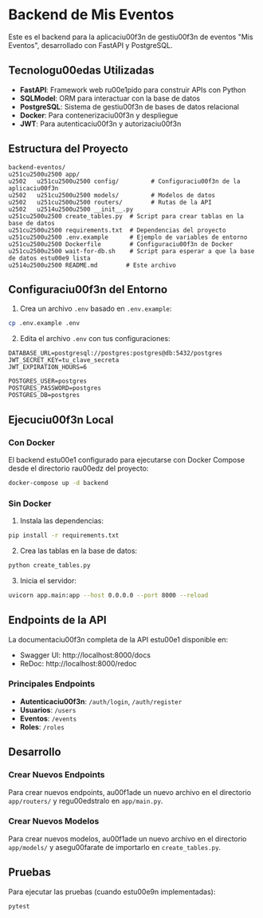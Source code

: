 # Backend de Mis Eventos

Este es el backend para la aplicaciu00f3n de gestiu00f3n de eventos "Mis Eventos", desarrollado con FastAPI y PostgreSQL.

## Tecnologu00edas Utilizadas

- **FastAPI**: Framework web ru00e1pido para construir APIs con Python
- **SQLModel**: ORM para interactuar con la base de datos
- **PostgreSQL**: Sistema de gestiu00f3n de bases de datos relacional
- **Docker**: Para contenerizaciu00f3n y despliegue
- **JWT**: Para autenticaciu00f3n y autorizaciu00f3n

## Estructura del Proyecto

```
backend-eventos/
u251cu2500u2500 app/
u2502   u251cu2500u2500 config/         # Configuraciu00f3n de la aplicaciu00f3n
u2502   u251cu2500u2500 models/         # Modelos de datos
u2502   u251cu2500u2500 routers/        # Rutas de la API
u2502   u2514u2500u2500 __init__.py
u251cu2500u2500 create_tables.py  # Script para crear tablas en la base de datos
u251cu2500u2500 requirements.txt  # Dependencias del proyecto
u251cu2500u2500 .env.example      # Ejemplo de variables de entorno
u251cu2500u2500 Dockerfile        # Configuraciu00f3n de Docker
u251cu2500u2500 wait-for-db.sh    # Script para esperar a que la base de datos estu00e9 lista
u2514u2500u2500 README.md        # Este archivo
```

## Configuraciu00f3n del Entorno

1. Crea un archivo `.env` basado en `.env.example`:

```bash
cp .env.example .env
```

2. Edita el archivo `.env` con tus configuraciones:

```
DATABASE_URL=postgresql://postgres:postgres@db:5432/postgres
JWT_SECRET_KEY=tu_clave_secreta
JWT_EXPIRATION_HOURS=6

POSTGRES_USER=postgres
POSTGRES_PASSWORD=postgres
POSTGRES_DB=postgres
```

## Ejecuciu00f3n Local

### Con Docker

El backend estu00e1 configurado para ejecutarse con Docker Compose desde el directorio rau00edz del proyecto:

```bash
docker-compose up -d backend
```

### Sin Docker

1. Instala las dependencias:

```bash
pip install -r requirements.txt
```

2. Crea las tablas en la base de datos:

```bash
python create_tables.py
```

3. Inicia el servidor:

```bash
uvicorn app.main:app --host 0.0.0.0 --port 8000 --reload
```

## Endpoints de la API

La documentaciu00f3n completa de la API estu00e1 disponible en:

- Swagger UI: http://localhost:8000/docs
- ReDoc: http://localhost:8000/redoc

### Principales Endpoints

- **Autenticaciu00f3n**: `/auth/login`, `/auth/register`
- **Usuarios**: `/users`
- **Eventos**: `/events`
- **Roles**: `/roles`

## Desarrollo

### Crear Nuevos Endpoints

Para crear nuevos endpoints, au00f1ade un nuevo archivo en el directorio `app/routers/` y regu00edstralo en `app/main.py`.

### Crear Nuevos Modelos

Para crear nuevos modelos, au00f1ade un nuevo archivo en el directorio `app/models/` y asegu00farate de importarlo en `create_tables.py`.

## Pruebas

Para ejecutar las pruebas (cuando estu00e9n implementadas):

```bash
pytest
```
